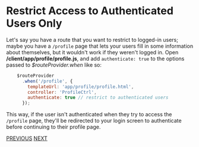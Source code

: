 # Restrict Access to Authenticated Users Only

Let's say you have a route that you want to restrict to logged-in users; maybe you have a `/profile` page that lets your users fill in some information about themselves, but it wouldn't work if they weren't logged in. Open **/client/app/profile/profile.js**, and add `authenticate: true` to the options passed to _$routeProvider.when_ like so:

```javascript
    $routeProvider
      .when('/profile', {
        templateUrl: 'app/profile/profile.html',
        controller: 'ProfileCtrl',
        authenticate: true // restrict to authenticated users
      });
```

This way, if the user isn't authenticated when they try to access the `/profile` page, they'll be redirected to your login screen to authenticate before continuing to their profile page.

[PREVIOUS](Angular-Get-User-Info) [NEXT](isLoggedInAsync)
